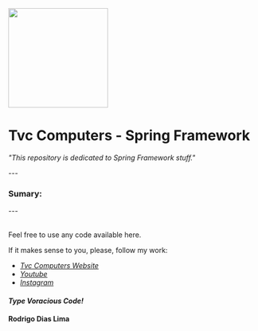 <img src="https://encrypted-tbn0.gstatic.com/images?q=tbn:ANd9GcRz8fr0JIhnjUErpWmc4avPQwjCwzOxMWlcYrbAs4h1ecVi0iQdSO-KeYRCeFwI60H5yBQ&usqp=CAU" width="200">
<h1>Tvc Computers - Spring Framework</h1>

<em>"This repository is dedicated to Spring Framework stuff."</em>
<p>---</p>

<h3>Sumary:</h3>

<ul>

</ul>


<p>---</p>
<br>
Feel free to use any code available here.

If it makes sense to you, please, follow my work:
- <a href="https://www.tvvvvc.com/" ><em>Tvc Computers Website</em></a>
- <a href="https://www.youtube.com/channel/UC99hYHea_wH84-PEMxl9GpQ" ><em>Youtube</em></a>
- <a href="https://www.instagram.com/tvc_computers/" ><em>Instagram</em></a>

<h4><em>Type Voracious Code!</em></h4>
<h4>Rodrigo Dias Lima</h4>
